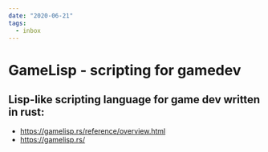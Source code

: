 ```yaml
---
date: "2020-06-21"
tags:
  - inbox
---
```


# GameLisp - scripting for gamedev

## Lisp-like scripting language for game dev written in rust:

* https://gamelisp.rs/reference/overview.html
* https://gamelisp.rs/
